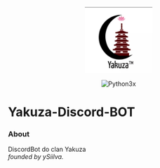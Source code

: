 
<p align="center">
<img src="https://github.com/paodelonga/Yakuza/blob/Public/assets/icon.jpg" alt="Logo By Chacto" align="center" height="150"/>

<p align="center">
<img src="https://github.com/paodelonga/GEIAT/blob/Public/Img/Shields/python.svg" alt="Python3x" align="center"/>
</p>


<h1>Yakuza-Discord-BOT</h1>

<h3>About</h3>
DiscordBot do clan Yakuza
<br>
<em>founded by ySiilva.</em>


 

